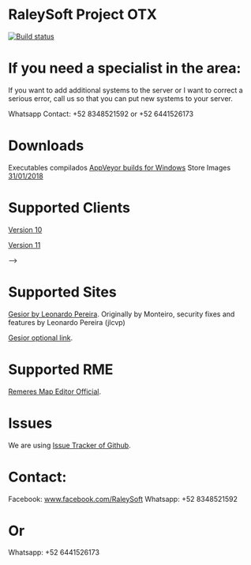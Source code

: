 # RaleySoft Project OTX

[![Build status](https://ci.appveyor.com/api/projects/status/7dr4309rxvh40pyf?svg=true)](https://ci.appveyor.com/project/joseamaya1/Raley)
# If you need a specialist in the area:
If you want to add additional systems to the server or I want to correct a serious error, call us so that you can put new systems to your server.

Whatsapp Contact: +52 8348521592 or +52 6441526173

# Downloads
Executables compilados [AppVeyor builds for Windows](https://ci.appveyor.com/project/ZeroSkywalker/otx-server)
Store Images [31/01/2018](http://www.mediafire.com/file/985ey1yb3x2fpyf/store31-01-2018.rar)

# Supported Clients
[Version 10](https://secure.tibia.com/account/?subtopic=downloadclient&step=downloadoutdated)

[Version 11](https://secure.tibia.com/account/?subtopic=downloadclient)

<!--
# IpChanger
Versions 7.x - 10.x: [Compilado](https://static.otland.net/ipchanger.exe)

<!--Versions 11.x: [Compilado](http://www.tibiaking.com/forum/forums/topic/82629-1140-ip-changer/)-->
-->

# Supported Sites

[Gesior by Leonardo Pereira](https://github.com/jlcvp/GesiorMonteiro/archive/master.zip).
Originally by Monteiro, security fixes and features by Leonardo Pereira (jlcvp)

[Gesior optional link](https://github.com/malucooo/Gesior-AAC/archive/master.zip).

# Supported RME
[Remeres Map Editor Official](https://github.com/hjnilsson/rme).

# Issues
We are using [Issue Tracker of Github](https://github.com/joseamaya1/Raley/issues).

# Contact:
Facebook: www.facebook.com/RaleySoft
Whatsapp: +52 8348521592
# Or
Whatsapp: +52 6441526173